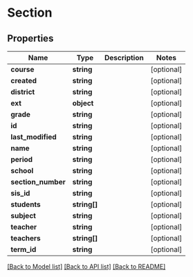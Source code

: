 # Section

## Properties
Name | Type | Description | Notes
------------ | ------------- | ------------- | -------------
**course** | **string** |  | [optional] 
**created** | **string** |  | [optional] 
**district** | **string** |  | [optional] 
**ext** | **object** |  | [optional] 
**grade** | **string** |  | [optional] 
**id** | **string** |  | [optional] 
**last_modified** | **string** |  | [optional] 
**name** | **string** |  | [optional] 
**period** | **string** |  | [optional] 
**school** | **string** |  | [optional] 
**section_number** | **string** |  | [optional] 
**sis_id** | **string** |  | [optional] 
**students** | **string[]** |  | [optional] 
**subject** | **string** |  | [optional] 
**teacher** | **string** |  | [optional] 
**teachers** | **string[]** |  | [optional] 
**term_id** | **string** |  | [optional] 

[[Back to Model list]](../README.md#documentation-for-models) [[Back to API list]](../README.md#documentation-for-api-endpoints) [[Back to README]](../README.md)


